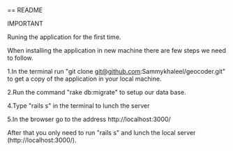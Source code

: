 == README

IMPORTANT

Runing the application for the first time.

When installing the application in new machine there are few steps we need to follow.

1.In the terminal run "git clone git@github.com:Sammykhaleel/geocoder.git" to get a copy of the application in your local machine.

2.Run the command "rake db:migrate" to setup our data base.

4.Type "rails s" in the terminal to lunch the server 

5.In the browser go to the address http://localhost:3000/

After that you only need to run "rails s" and lunch the local server (http://localhost:3000/).